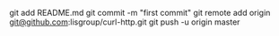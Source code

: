 git add README.md
git commit -m "first commit"
git remote add origin git@github.com:lisgroup/curl-http.git
git push -u origin master